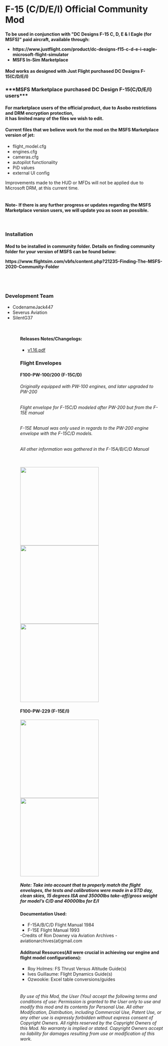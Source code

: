<h1> F-15 (C/D/E/I) Official Community Mod </h1>


<h4>To be used in conjunction with "DC Designs F-15 C, D, E & I Eagle (for MSFS)" paid aircraft, available through:
           <ul>
           <li>https://www.justflight.com/product/dc-designs-f15-c-d-e-i-eagle-microsoft-flight-simulator</li>
           <li>MSFS In-Sim Marketplace</li>
           <ul>
</h4>
<h4>Mod works as designed with Just Flight purchased DC Designs F-15(C/D/E/I)</h4>
                      
<h3>***MSFS Marketplace purchased DC Design F-15(C/D/E/I) users***</h3>
<h4>For marketplace users of the official product, due to Asobo restrictions and DRM encryption protection,<br> 
         it has limited many of the files we wish to edit.
<h4>Current files that we believe work for the mod on the MSFS Marketplace version of jet:</h4>
           <ul>
                      <li>flight_model.cfg</li>
                      <li>engines.cfg</li>
                      <li>cameras.cfg</li>
                      <li>autopilot functionality</li>
                      <li>PiD values</li>
                      <li>external UI config</li>
           </ul>    
           Improvements made to the HUD or MFDs will not be applied due to Microsoft DRM, at this current time. 
  <br><br>          
   
#### Note- If there is any further progress or updates regarding the MSFS Marketplace version users, we will update you as soon as possible.
</h4>

 <br> 
 <h3>Installation</h3>
<h4> Mod to be installed in community folder. Details on finding community folder for your version of MSFS can be found below:
            <p>https://www.flightsim.com/vbfs/content.php?21235-Finding-The-MSFS-2020-Community-Folder</p>
</h4>
 <br><br> 

<h3>Development Team</h3>
           <ul>
           <li>CodenameJack447</li>
           <li>Severus Aviation</li>
           <li>SilentG37</li>
           <ul>

<br>
<h4>Releases Notes/Changelogs:</h4>
           <ul>
           <li><a href="https://github.com/F-15-C-D-E-I-Official-Community-Mod/dcdesigns-aircraft-f15_v1.0.1_rev_1.16/files/6177904/1.16.pdf">v1.16.pdf</a></li>
           </ul>

<h3>Flight Envelopes</h3>

<h4>F100-PW-100/200 (F-15C/D)</h4>
<h6>Originally equipped with PW-100 engines, and later upgraded to PW-200</h6>
<h6>Flight envelope for F-15C/D modeled after PW-200 but from the F-15E manual</h6>
<h6>F-15E Manual was only used in regards to the PW-200 engine envelope with the F-15C/D models.</h6>
<h6>All other information was gathered in the F-15A/B/C/D Manual</h6>
<br>
<img src="https://user-images.githubusercontent.com/80608475/111061609-7e43d180-8461-11eb-94e1-24ee485a689b.png"  width="250"/> <img src="https://user-images.githubusercontent.com/80608475/111061618-8c91ed80-8461-11eb-8bd7-2963ef4e1b17.PNG"  width="250"/><img src="https://user-images.githubusercontent.com/80608475/111061628-9d426380-8461-11eb-9bb3-601e4251cff4.PNG"  width="250"/>



<h4>F100-PW-229 (F-15E/I)</h4>

<img src="https://user-images.githubusercontent.com/80608475/111061314-eb566780-845f-11eb-8257-1fc9bf75cc51.PNG" width="250"/><img src="https://user-images.githubusercontent.com/80608475/111060697-2d7daa00-845c-11eb-9341-6920f3ccb9d9.png"  width="250"/> 

<h5>Note: Take into account that to properly match the flight envelopes, the tests and calibrations were made in a STD day, clean skies, 15 degrees ISA and 35000lbs take-off/gross weight for model’s C/D and 40000lbs for E/I</h5>



<h4> Documentation Used: </h4>
           <ul>
           <li>F-15A/B/C/D Flight Manual 1984</li>
           <li>F-15E Flight Manual 1993</li>
           </ul>   
          -Credits of Ron Downey via Aviation Archives
          -aviationarchives(at)gmail.com
<h4>Additonal Resources(All were crucial in achieving our engine and flight model configurations):</h4>          
          <ul>
          <li>Roy Holmes: FS Thrust Versus Altitude Guide(s) </li>
          <li>Ives Guillaume: Flight Dynamics Guide(s)</li>
          <li>Ozwookie: Excel table conversions/guides</li>
          </ul>


<br>

###### By use of this Mod, the User (You) accept the following terms and conditions of use: Permission is granted to the User only to use and modify this mod and its contents for Personal Use. All other Modification, Distribution, including Commercial Use, Patent Use, or any other use is expressly forbidden without express consent of Copyright Owners. All rights reserved by the Copyright Owners of this Mod. No warranty is implied or stated. Copyright Owners accept no liability for damages resulting from use or modification of this work.
